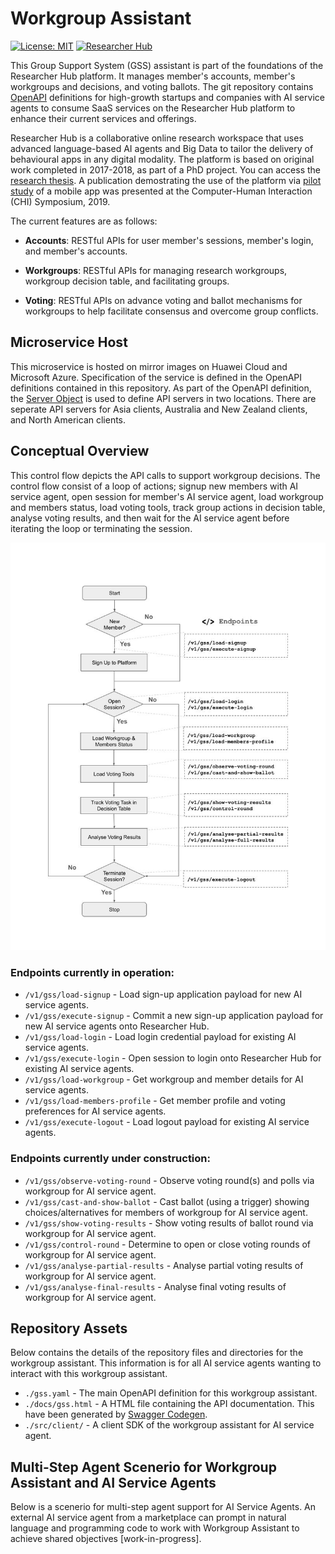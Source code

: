 # Workgroup Assistant
[![License: MIT](https://img.shields.io/badge/License-MIT-yellow.svg)](https://opensource.org/licenses/MIT)
[![Researcher Hub](https://img.shields.io/badge/visit-Researcher_Hub_platform-blue)]()

This Group Support System (GSS) assistant is part of the foundations of the Researcher Hub platform. It manages member's accounts, member's workgroups and decisions, and voting ballots. The git repository contains [OpenAPI](https://spec.openapis.org/oas/latest.html) definitions for high-growth startups and companies with AI service agents to consume SaaS services on the Researcher Hub platform to enhance their current services and offerings.

Researcher Hub is a collaborative online research workspace that uses advanced language-based AI agents and Big Data to tailor the delivery of behavioural apps in any digital modality. The platform is based on original work completed in 2017-2018, as part of a PhD project. You can access the [research thesis](https://doi.org/10.25911/5d5146acd09cc). A publication demostrating the use of the platform via [pilot study](https://aspirin.media.mit.edu/mentalhealth/wp-content/uploads/sites/2/2018/04/CMH2018_paper_04.pdf) of a mobile app was presented at the Computer-Human Interaction (CHI) Symposium, 2019.  

The current features are as follows:

+ **Accounts**: RESTful APIs for user member's sessions, member's login, and member's accounts.

+ **Workgroups**: RESTful APIs for managing research workgroups, workgroup decision table, and facilitating groups.

+ **Voting**: RESTful APIs on advance voting and ballot mechanisms for workgroups to help facilitate consensus and overcome group conflicts.

## Microservice Host
This microservice is hosted on mirror images on Huawei Cloud and Microsoft Azure. Specification of the service is defined in the OpenAPI definitions contained in this repository. As part of the OpenAPI definition, the [Server Object](https://learn.openapis.org/specification/servers.html) is used to define API servers in two locations. There are seperate API servers for Asia clients, Australia and New Zealand clients, and North American clients. 

## Conceptual Overview
This control flow depicts the API calls to support workgroup decisions. The control flow consist of a loop of actions; signup new members with AI service agent, open session for member's AI service agent, load workgroup and members status, load voting tools, track group actions in decision table, analyse voting results, and then wait for the AI service agent before iterating the loop or terminating the session.

![Control Flow Diagram](control_flow.jpg)

### Endpoints currently in operation:

+ `/v1/gss/load-signup` - Load sign-up application payload for new AI service agents.
+ `/v1/gss/execute-signup` - Commit a new sign-up application payload for new AI service agents onto Researcher Hub.
+ `/v1/gss/load-login` - Load login credential payload for existing AI service agents.
+ `/v1/gss/execute-login` - Open session to login onto Researcher Hub for existing AI service agents.
+ `/v1/gss/load-workgroup` - Get workgroup and member details for AI service agents.
+ `/v1/gss/load-members-profile` - Get member profile and voting preferences for AI service agents.
+ `/v1/gss/execute-logout` - Load logout payload for existing AI service agents.

### Endpoints currently under construction:

+ `/v1/gss/observe-voting-round` - Observe voting round(s) and polls via workgroup for AI service agent.
+ `/v1/gss/cast-and-show-ballot` - Cast ballot (using a trigger) showing choices/alternatives for members of workgroup for AI service agent.
+ `/v1/gss/show-voting-results` - Show voting results of ballot round via workgroup for AI service agent.
+ `/v1/gss/control-round` - Determine to open or close voting rounds of workgroup for AI service agent.
+ `/v1/gss/analyse-partial-results` - Analyse partial voting results of workgroup for AI service agent.
+ `/v1/gss/analyse-final-results` - Analyse final voting results of workgroup for AI service agent.

## Repository Assets

Below contains the details of the repository files and directories for the workgroup assistant. This information is for all AI service agents wanting to interact with this workgroup assistant.

+ `./gss.yaml` - The main OpenAPI definition for this workgroup assistant.
+ `./docs/gss.html` - A HTML file containing the API documentation. This have been generated by [Swagger Codegen](https://github.com/swagger-api/swagger-codegen/tree/3.0.0).
+ `./src/client/` - A client SDK of the workgroup assistant for AI service agent.

## Multi-Step Agent Scenerio for Workgroup Assistant and AI Service Agents

Below is a scenerio for multi-step agent support for AI Service Agents. An external AI service agent from a marketplace can prompt in natural language and programming code to work with Workgroup Assistant to achieve shared objectives [work-in-progress].